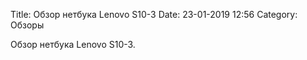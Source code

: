 Title: Обзор нетбука Lenovo S10-3
Date: 23-01-2019 12:56
Category: Обзоры

Обзор нетбука Lenovo S10-3.

